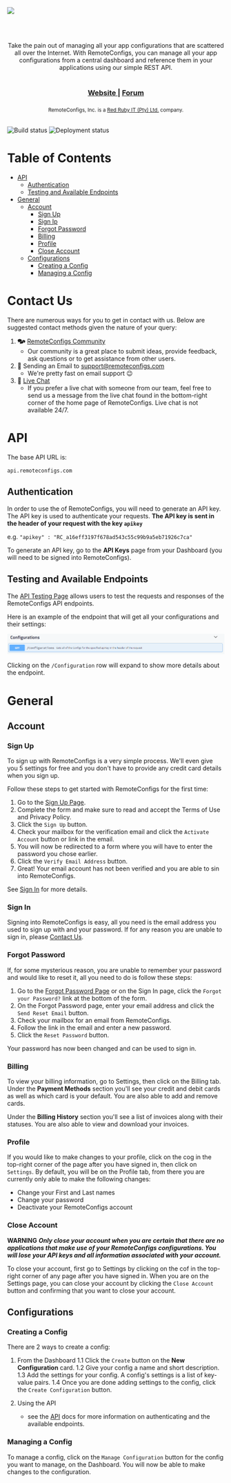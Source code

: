 <img src="https://remoteconfigs.com/src/img/Remoteconfig_final.svg" style="display: block; margin-left: auto; margin-right: auto; height: 80px; color: #BF2026;"/>
<div align="center">
  Take the pain out of managing all your app configurations that are scattered all over the Internet. With RemoteConfigs, you can manage all your app configurations from a central dashboard and reference them in your applications using our simple REST API.
</div>

<br />

<div align="center">
  <h3>
    <a href="https://remoteconfigs.com">
      Website
    </a>
    <span> | </span>
    <a href="https://community.remoteconfigs.com">
      Forum
    </a>
  </h3>
</div>

<div align="center">
  <sub>RemoteConfigs, Inc. is a <a href="http://redrubyit.co.za">Red Ruby IT (Pty) Ltd.</a> company.</sub>
</div>

<br>

![Build status](https://redrubyit.visualstudio.com/RemoteConfigs/_apis/build/status/RemoteConfigs%20-%20Staging%20-%20CI)
![Deployment status](https://redrubyit.vsrm.visualstudio.com/_apis/public/Release/badge/5bf414cb-f023-4c36-aba0-c3af1dc61ea1/2/2)

# Table of Contents
* [API](#api)
    * [Authentication](#authentication)
    * [Testing and Available Endpoints](#testing-and-available-endpoints)
* [General](#general)
    * [Account](#account)
        * [Sign Up](#sign-up)
        * [Sign Ip](#sign-in)
        * [Forgot Password](#forgot-password)
        * [Billing](#billing)
        * [Profile](#profile)
        * [Close Account](#close-account)
    * [Configurations](#configurations)
        * [Creating a Config](#creating-a-config)
        * [Managing a Config](#managing-a-config)

# Contact Us
There are numerous ways for you to get in contact with us. Below are suggested contact methods given the nature of your query:

1. 🗫 <a href="https://community.remoteconfigs.com">RemoteConfigs Community</a>
    * Our community is a great place to submit ideas, provide feedback, ask questions or to get assistance from other users.
2. 📧 Sending an Email to <a href="mailto: support@remoteconfigs.com">support@remoteconfigs.com</a>
    * We're pretty fast on email support 😉
3. 💬 <a href="https://remoteconfigs.com">Live Chat</a>
    * If you prefer a live chat with someone from our team, feel free to send us a message from the live chat found in the bottom-right corner of the home page of RemoteConfigs. Live chat is not available 24/7.

# API
The base API URL is:
```
api.remoteconfigs.com
```
## Authentication
In order to use the of RemoteConfigs, you will need to generate an API key. The API key is used to authenticate your requests.
**The API key is sent in the header of your request with the key `apikey`**

e.g. `"apikey" : "RC_a16eff3197f678ad543c55c99b9a5eb71926c7ca"`

To generate an API key, go to the **API Keys** page from your Dashboard (you will need to be signed into RemoteConfigs).

## Testing and Available Endpoints
The <a href="https://api.remoteconfigs.com">API Testing Page</a> allows users to test the requests and responses of the RemoteConfigs API endpoints.

Here is an example of the endpoint that will get all your configurations and their settings:

![Get All Configurations Endpoint](https://raw.githubusercontent.com/RemoteConfigsInc/Documentation/master/Images/ApiSwaggerGetAllConfigs.png "Get All Configurations")

Clicking on the `/Configuration` row will expand to show more details about the endpoint.

# General
## Account
### Sign Up
To sign up with RemoteConfigs is a very simple process. We'll even give you 5 settings for free and you don't have to provide any credit card details when you sign up.

Follow these steps to get started with RemoteConfigs for the first time:
1. Go to the <a href="https://remoteconfigs.com/Home/Signup">Sign Up Page</a>.
2. Complete the form and make sure to read and accept the Terms of Use and Privacy Policy.
3. Click the `Sign Up` button.
4. Check your mailbox for the verification email and click the `Activate Account` button or link in the email.
5. You will now be redirected to a form where you will have to enter the password you chose earlier.
6. Click the `Verify Email Address` button.
7. Great! Your email account has not been verified and you are able to sin into RemoteConfigs.

See [Sign In](#sign-in) for more details.

### Sign In
Signing into RemoteConfigs is easy, all you need is the email address you used to sign up with and your password. If for any reason you are unable to sign in, please [Contact Us](#contact-us).

### Forgot Password
If, for some mysterious reason, you are unable to remember your password and would like to reset it, all you need to do is follow these steps:

1. Go to the <a href="https://remoteconfigs.com/Home/ForgotPassword">Forgot Password Page</a> or on the Sign In page, click the `Forgot your Password?` link at the bottom of the form.
2. On the Forgot Password page, enter your email address and click the `Send Reset Email` button.
3. Check your mailbox for an email from RemoteConfigs.
4. Follow the link in the email and enter a new password.
5. Click the `Reset Password` button.

Your password has now been changed and can be used to sign in.

### Billing
To view your billing information, go to Settings, then click on the Billing tab.
Under the **Payment Methods** section you'll see your credit and debit cards as well as which card is your default. You are also able to add and remove cards.

Under the **Billing History** section you'll see a list of invoices along with their statuses. You are also able to view and download your invoices.

### Profile
If you would like to make changes to your profile, click on the cog in the top-right corner of the page after you have signed in, then click on `Settings`.
By default, you will be on the Profile tab, from there you are currently only able to make the following changes:

* Change your First and Last names
* Change your password
* Deactivate your RemoteConfigs account

### Close Account
**WARNING** **_Only close your account when you are certain that there are no applications that make use of your RemoteConfigs configurations. You will lose your API keys and all information associated with your account._**

To close your account, first go to Settings by clicking on the cof in the top-right corner of any page after you have signed in.
When you are on the Settings page, you can close your account by clicking the `Close Account` button and confirming that you want to close your account.

## Configurations
### Creating a Config
There are 2 ways to create a config:

1. From the Dashboard
    1.1 Click the `Create` button on the **New Configuration** card.
    1.2 Give your config a name and short description.
    1.3 Add the settings for your config. A config's settings is a list of key-value pairs.
    1.4 Once you are done adding settings to the config, click the `Create Configuration` button. 

2. Using the API
    * see the [API](#api) docs for more information on authenticating and the available endpoints.

### Managing a Config
To manage a config, click on the `Manage Configuration` button for the config you want to manage, on the Dashboard.
You will now be able to make changes to the configuration.
